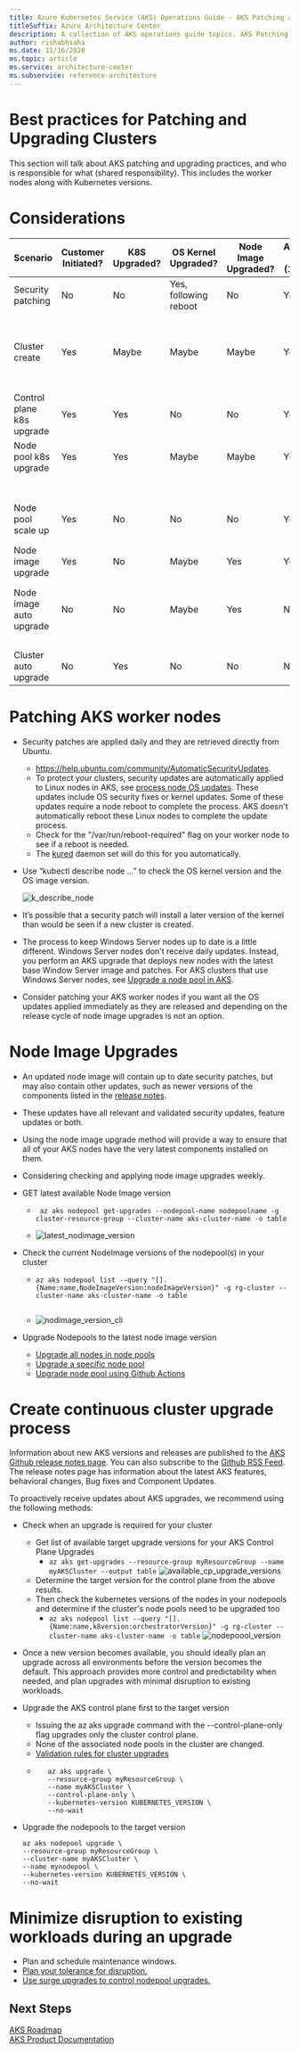 ```yaml
---
title: Azure Kubernetes Service (AKS) Operations Guide - AKS Patching and Upgrading
titleSuffix: Azure Architecture Center
description: A collection of AKS operations guide topics. AKS Patching and Upgrading.
author: rishabhsaha
ms.date: 11/16/2020
ms.topic: article
ms.service: architecture-center
ms.subservice: reference-architecture
---
```


# Best practices for Patching and Upgrading Clusters

This section will talk about AKS patching and upgrading practices, and who is responsible for what (shared responsibility). This includes the worker nodes along with Kubernetes versions.

# Considerations
 | Scenario                  | Customer Initiated? | K8S Upgraded? | OS Kernel Upgraded?    | Node Image Upgraded? | Available Today (12/08)?  | Notes                                                                                                                                                                                              |
|---------------------------|---------------------|---------------|------------------------|----------------------|--------------------------|----------------------------------------------------------------------------------------------------------------------------------------------------------------------------------------------------|
| Security patching         | No                  | No            | Yes, following reboot  | No                   | Yes                      | https://help.ubuntu.com/community/AutomaticSecurityUpdates                                                                                                                                         |
|                           |                     |               |                        |                      |                          | https://docs.microsoft.com/en-us/azure/aks/node-updates-kured                                                                                                                                      |
| Cluster create            | Yes                 | Maybe         | Maybe                  | Maybe                | Yes                      | The node image will be upgraded relative to an existing cluster if a new release is available.                                                                                                     |
|                           |                     |               |                        |                      |                          | The OS kernel will be upgraded if an updated node image is released and it uses an updated kernel.                                                                                                 |
| Control plane k8s upgrade | Yes                 | Yes           | No                     | No                   | Yes                      | Upgrading the k8s version on the control plane only does not upgrade the OS kernel or node image.                                                                                                  |
| Node pool k8s upgrade     | Yes                 | Yes           | Maybe                  | Maybe                | Yes                      | The node image will be upgraded if a new release is available.                                                                                                                                     |
|                           |                     |               |                        |                      |                          | The OS kernel will be upgraded if an updated node image is released and it uses an updated kernel.                                                                                                 |
| Node pool scale up        | Yes                 | No            | No                     | No                   | Yes                      | Node scale up uses the model associated with the VMSS when it was created.  The OS kernel will get upgraded once security patches are applied the node is rebooted.                                |
| Node image upgrade        | Yes                 | No            | Maybe                  | Yes                  | Yes                       | The OS kernel will be upgraded if an updated node image is released and it uses an updated kernel.  The agent pool get upgrade profile API can be used to determine the latest node image version.                                                                                                                                                                                                                                                          
| Node image auto upgrade   | No                  | No            | Maybe                  | Yes                  | No                       | The OS kernel will be upgraded if an updated node image is released and it uses an updated kernel.                                                                                                 |
|                           |                     |               |                        |                      |                          | Planned - https://github.com/Azure/AKS/issues/1486                                                                                                                                                 |
| Cluster auto upgrade      | No                  | Yes           | No                     | No                   | No                       | In Progress - https://github.com/Azure/AKS/issues/1303                                                                                                                                             |


# Patching AKS worker nodes
* Security patches are applied daily and they are retrieved directly from Ubuntu.
    * https://help.ubuntu.com/community/AutomaticSecurityUpdates. 
    * To protect your clusters, security updates are automatically applied to Linux nodes in AKS, see [process node OS updates](https://docs.microsoft.com/en-us/azure/aks/node-updates-kured). These updates include OS security fixes or kernel updates. Some of these updates require a node reboot to complete the process. AKS doesn't automatically reboot these Linux nodes to complete the update process.
    * Check for the "/var/run/reboot-required" flag on your worker node to see if a reboot is needed.
    * The [kured](https://docs.microsoft.com/en-us/azure/aks/node-updates-kured) daemon set will do this for you automatically.
* Use “kubectl describe node …” to check the OS kernel version and the OS image version.

    ![k_describe_node](images/os_kernel_image_version.png)
* It’s possible that a security patch will install a later version of the kernel than would be seen if a new cluster is created.
* The process to keep Windows Server nodes up to date is a little different. Windows Server nodes don't receive daily updates. Instead, you perform an AKS upgrade that deploys new nodes with the latest base Window Server image and patches. For AKS clusters that use Windows Server nodes, see [Upgrade a node pool in AKS](https://docs.microsoft.com/en-us/azure/aks/use-multiple-node-pools#upgrade-a-node-pool).
* Consider patching your AKS worker nodes if you want all the OS updates applied immediately as they are released and depending on the release cycle of node image upgrades is not an option.


# Node Image Upgrades

 * An updated node image will contain up to date security patches, but may also contain other updates, such as newer versions of the components listed in the [release notes](https://github.com/Azure/AKS/releases). 
 * These updates have all relevant and validated security updates, feature updates or both.
 * Using the node image upgrade method will provide a way to ensure that all of your AKS nodes have the very latest components installed on them.
 * Considering checking and applying node image upgrades weekly.

* GET latest available Node Image version
    * ```
       az aks nodepool get-upgrades --nodepool-name nodepoolname -g cluster-resource-group --cluster-name aks-cluster-name -o table
      ```
    * ![latest_nodimage_version](images/latest_node_image_version.png)
* Check the current NodeImage versions of the nodepool(s) in your cluster
    * ```
      az aks nodepool list --query "[].{Name:name,NodeImageVersion:nodeImageVersion}" -g rg-cluster --cluster-name aks-cluster-name -o table
    
    * ![nodimage_version_cli](images/nodeimage_versions_cli.png)
* Upgrade Nodepools to the latest node image version
    * [Upgrade all nodes in node pools](https://docs.microsoft.com/en-us/azure/aks/node-image-upgrade#upgrade-all-nodes-in-all-node-pools)
    * [Upgrade a specific node pool](https://docs.microsoft.com/en-us/azure/aks/node-image-upgrade#upgrade-a-specific-node-pool)
    * [Upgrade node pool using Github Actions](https://docs.microsoft.com/en-us/azure/aks/node-upgrade-github-actions)



# Create continuous cluster upgrade process
Information about new AKS versions and releases are published to the [AKS Github release notes page](https://github.com/Azure/AKS/releases). You can also subscribe to the [Github RSS Feed](https://github.com/Azure/AKS/releases.atom). The release notes page has information about the latest AKS features, behavioral changes, Bug fixes and Component Updates.

To proactively receive updates about AKS upgrades, we recommend using the following methods:

* Check when an upgrade is required for your cluster
    * Get list of available target upgrade versions for your AKS Control Plane Upgrades
        * ` az aks get-upgrades --resource-group myResourceGroup --name myAKSCluster --output table `
        ![available_cp_upgrade_versions](images/available_cp_upgrade_versions.png)
    * Determine the target version for the control plane from the above results.
    * Then check the kubernetes versions of the nodes in your nodepools and determine if the cluster's node pools need to be upgraded too
        * `az aks nodepool list --query "[].{Name:name,k8version:orchestratorVersion}" -g rg-cluster --cluster-name aks-cluster-name -o table`
        ![nodepoool_version](images/nodepool_versions.png)


* Once a new version becomes available, you should ideally plan an upgrade across all environments before the version becomes the default. This approach provides more control and predictability when needed, and plan upgrades with minimal disruption to existing workloads.
* Upgrade the AKS  control plane first to the target version
   * Issuing the az aks upgrade command with the --control-plane-only flag upgrades only the cluster control plane. 
   * None of the associated node pools in the cluster are changed.
   * [Validation rules for cluster upgrades](https://docs.microsoft.com/en-us/azure/aks/use-multiple-node-pools#validation-rules-for-upgrades)
   * ```
        az aks upgrade \
        --resource-group myResourceGroup \  
        --name myAKSCluster \ 
        --control-plane-only \  
        --kubernetes-version KUBERNETES_VERSION \  
        --no-wait
     ```
* Upgrade the nodepools to the target version
    ```
    az aks nodepool upgrade \
    --resource-group myResourceGroup \
    --cluster-name myAKSCluster \
    --name mynodepool \
    --kubernetes-version KUBERNETES_VERSION \
    --no-wait
    ```

# Minimize disruption to existing workloads during an upgrade
* Plan and schedule maintenance windows.
* [Plan your tolerance for disruption.](https://kubernetes.io/docs/tasks/run-application/configure-pdb/)
* [Use surge upgrades to control nodepool upgrades.](https://docs.microsoft.com/en-us/azure/aks/upgrade-cluster#customize-node-surge-upgrade)

## Next Steps

[AKS Roadmap](https://aka.ms/aks/roadmap)  
[AKS Product Documentation](/azure/aks)